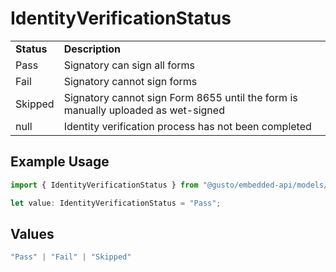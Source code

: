 # IdentityVerificationStatus

|   |   |
|---|---|
|__Status__| __Description__ |
| Pass | Signatory can sign all forms |
| Fail | Signatory cannot sign forms |
| Skipped | Signatory cannot sign Form 8655 until the form is manually uploaded as wet-signed |
| null | Identity verification process has not been completed |

## Example Usage

```typescript
import { IdentityVerificationStatus } from "@gusto/embedded-api/models/components";

let value: IdentityVerificationStatus = "Pass";
```

## Values

```typescript
"Pass" | "Fail" | "Skipped"
```